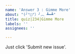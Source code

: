 ```yaml
---
name: 'Answer 3 : Gimme More'
about: "(╯°□°）╯︵ ┻━┻"
title: quiz|234|Gimme More
labels: ''
assignees: ''

---
```


Just click 'Submit new issue'.

